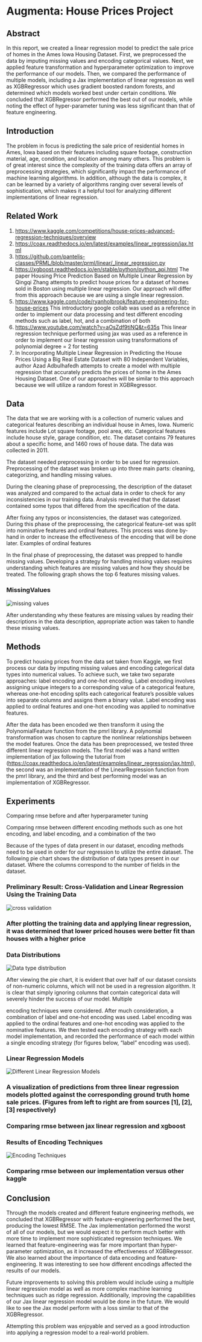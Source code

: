 # Augmenta: House Prices Project

## Abstract

In this report, we created a linear regression model to predict the sale price of homes in the Ames Iowa Housing Dataset. First, we preprocessed the data by imputing missing values and encoding categorical values. Next, we applied feature transformation and hyperparameter optimization to improve the performance of our models. Then, we compared the performance of multiple models, including a Jax implementation of linear regression as well as XGBRegressor which uses gradient boosted random forests, and determined which models worked best under certain conditions. We concluded that XGBRegressor performed the best out of our models, while noting the effect of hyper-parameter tuning was less significant than that of feature engineering.

## Introduction 

The problem in focus is predicting the sale price of residential homes in Ames, Iowa based on their features including square footage, construction material, age, condition, and location among many others. This problem is of great interest since the complexity of the training data offers an array of preprocessing strategies, which significantly impact the performance of machine learning algorithms. In addition, although the data is complex, it can be learned by a variety of algorithms ranging over several levels of sophistication, which makes it a helpful tool for analyzing different implementations of linear regression.

## Related Work

1. https://www.kaggle.com/competitions/house-prices-advanced-regression-techniques/overview
2. https://coax.readthedocs.io/en/latest/examples/linear_regression/jax.html
3. https://github.com/pantelis-classes/PRML/blob/master/prml/linear/_linear_regression.py
4. https://xgboost.readthedocs.io/en/stable/python/python_api.html
   The paper Housing Price Prediction Based on Multiple Linear Regression by Qingqi Zhang attempts to predict house prices for a dataset of homes sold in Boston using multiple linear regression. Our approach will differ from this approach because we are using a single linear regression.
5. https://www.kaggle.com/code/ryanholbrook/feature-engineering-for-house-prices
   This introductory google collab was used as a reference in order to implement our data processing and test different encoding methods such as label, hot, and a combination of both
6. https://www.youtube.com/watch?v=aOsZdf9tiNQ&t=635s
   This linear regression technique performed using jax was used as a reference in order to implement our linear regression using transformations of polynomial degree = 2 for testing
7. In Incorporating Multiple Linear Regression in Predicting the House Prices Using a Big Real Estate Dataset with 80 Independent Variables, author Azad Adbulhafedh attempts to create a model with multiple regression that accurately predicts the prices of home in the Ames Housing Dataset. One of our approaches will be similar to this approach because we will utilize a random forest in XGBRegressor.

## Data

The data that we are working with is a collection of numeric values and categorical features describing an individual house in Ames, Iowa. Numeric features include Lot square footage, pool area, etc. Categorical features include house style, garage condition, etc. The dataset contains 79 features about a specific home, and 1460 rows of house data. The data was collected in 2011. 

The dataset needed preprocessing in order to be used for regression. Preprocessing of the dataset was broken up into three main parts: cleaning, categorizing, and handling missing values. 

During the cleaning phase of preprocessing, the description of the dataset was analyzed and compared to the actual data in order to check for any inconsistencies in our training data. Analysis revealed that the dataset contained some typos that differed from the specification of the data.

After fixing any typos or inconsistencies, the dataset was categorized. During this phase of the preprocessing, the categorical feature-set was split into nominative features and ordinal features. This process was done by-hand in order to increase the effectiveness of the encoding that will be done later. Examples of ordinal features 

In the final phase of preprocessing, the dataset was prepped to handle missing values. Developing a strategy for handling missing values requires understanding which features are missing values and how they should be treated. The following graph shows the top 6 features missing values.

   ### MissingValues
   ![missing values](https://github.com/hahdookin/cs301/blob/main/images/MissingValues.png)

After understanding why these features are missing values by reading their descriptions in the data description, appropriate action was taken to handle these missing values.

## Methods

To predict housing prices from the data set taken from Kaggle, we first process our data by imputing missing values and encoding categorical data types into numerical values. To achieve such, we take two separate approaches: label encoding and one-hot encoding. Label encoding involves assigning unique integers to a corresponding value of a categorical feature, whereas one-hot encoding splits each categorical feature’s possible values into separate columns and assigns them a binary value. Label encoding was applied to ordinal features and one-hot encoding was applied to nominative features.

After the data has been encoded we then transform it using the PolynomialFeature function from the pmrl library. A polynomial transformation was chosen to capture the nonlinear relationships between the model features. Once the data has been preprocessed, we tested three different linear regression models. The first model was a hand written implementation of jax following the tutorial from (https://coax.readthedocs.io/en/latest/examples/linear_regression/jax.html), the second was an implementation of the LinearRegression function from the pmrl library, and the third and best performing model was an implementation of XGBRegressor. 

## Experiments

Comparing rmse before and after hyperparameter tuning

Comparing rmse between different encoding methods such as one hot encoding, and label encoding, and a combination of the two

Because of the types of data present in our dataset, encoding methods need to be used in order for our regression to utilize the entire dataset. The following pie chart shows the distribution of data types present in our dataset. Where the columns correspond to the number of fields in the dataset.
   
   ### Preliminary Result: Cross-Validation and Linear Regression Using the Training Data

   ![cross validation](https://github.com/hahdookin/cs301/blob/main/images/Cross-ValidatedPreliminary_trainingdata.png)
   ### After plotting the training data and applying linear regression, it was determined that lower priced houses were better fit than houses with a higher price

   ### Data Distributions
   ![Data type distribution](https://github.com/hahdookin/cs301/blob/main/images/DataDistribution.png)

After viewing the pie chart, it is evident that over half of our dataset consists of non-numeric columns, which will not be used in a regression algorithm. It is clear that simply ignoring columns that contain categorical data will severely hinder the success of our model. Multiple 

encoding techniques were considered. After much consideration, a combination of label and one-hot encoding was used. Label encoding was applied to the ordinal features and one-hot encoding was applied to the nominative features. We then tested each encoding strategy with each model implementation, and recorded the performance of each model within a single encoding strategy (for figures below, “label” encoding was used). 

   ### Linear Regression Models
   ![Different Linear Regression Models](https://github.com/hahdookin/cs301/blob/main/images/DifferentMachineLearningResults.png)
   ### A visualization of predictions from three linear regression models plotted against the corresponding ground truth home sale prices. (Figures from left to right are from sources [1], [2], [3] respectively)
   ### Comparing rmse between jax linear regression and xgboost

   ### Results of Encoding Techniques
   ![Encoding Techniques](https://github.com/hahdookin/cs301/blob/main/images/DifferentEncodingResults.png)
   ### Comparing rmse between our implementation versus other kaggle


## Conclusion

Through the models created and different feature engineering methods, we concluded that XGBRegressor with feature-engineering performed the best, producing the lowest RMSE. The Jax implementation performed the worst of all of our models, but we would expect it to perform much better with more time to implement more sophisticated regression techniques. We learned that feature-engineering was far more important than hyper-parameter optimization, as it increased the effectiveness of XGBRegressor. We also learned about the importance of data encoding and feature-engineering. It was interesting to see how different encodings affected the results of our models.

Future improvements to solving this problem would include using a multiple linear regression model as well as more complex machine learning techniques such as ridge regression. Additionally, improving the capabilities of our Jax linear regression model would be done in the future. We would like to see the Jax model perform with a loss similar to that of the XGBRegressor.

Attempting this problem was enjoyable and served as a good introduction into applying a regression model to a real-world problem. 

